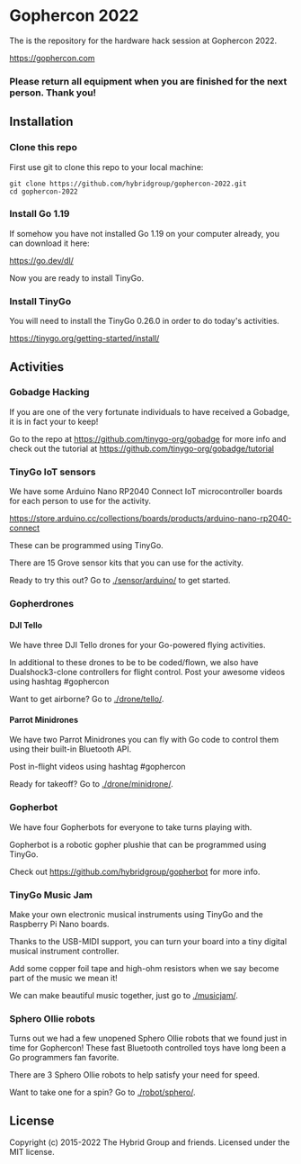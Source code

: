 # Gophercon 2022

The is the repository for the hardware hack session at Gophercon 2022.

https://gophercon.com

### Please return all equipment when you are finished for the next person. Thank you!

## Installation

### Clone this repo

First use git to clone this repo to your local machine:

```
git clone https://github.com/hybridgroup/gophercon-2022.git
cd gophercon-2022
```

### Install Go 1.19

If somehow you have not installed Go 1.19 on your computer already, you can download it here:

https://go.dev/dl/

Now you are ready to install TinyGo.

### Install TinyGo

You will need to install the TinyGo 0.26.0 in order to do today's activities.

https://tinygo.org/getting-started/install/

## Activities

### Gobadge Hacking

If you are one of the very fortunate individuals to have received a Gobadge, it is in fact your to keep!

Go to the repo at https://github.com/tinygo-org/gobadge for more info and check out the tutorial at https://github.com/tinygo-org/gobadge/tutorial

### TinyGo IoT sensors

We have some Arduino Nano RP2040 Connect IoT microcontroller boards for each person to use for the activity.

https://store.arduino.cc/collections/boards/products/arduino-nano-rp2040-connect

These can be programmed using TinyGo.

There are 15 Grove sensor kits that you can use for the activity.

Ready to try this out? Go to [./sensor/arduino/](./sensor/arduino/) to get started.

### Gopherdrones

#### DJI Tello

We have three DJI Tello drones for your Go-powered flying activities.

In additional to these drones to be to be coded/flown, we also have Dualshock3-clone controllers for flight control. Post your awesome videos using hashtag #gophercon

Want to get airborne? Go to [./drone/tello/](./drone/tello/).

#### Parrot Minidrones

We have two Parrot Minidrones you can fly with Go code to control them using their built-in Bluetooth API.

Post in-flight videos using hashtag #gophercon

Ready for takeoff? Go to [./drone/minidrone/](./drone/minidrone/).

### Gopherbot

We have four Gopherbots for everyone to take turns playing with.

Gopherbot is a robotic gopher plushie that can be programmed using TinyGo.

Check out https://github.com/hybridgroup/gopherbot for more info.

### TinyGo Music Jam

Make your own electronic musical instruments using TinyGo and the Raspberry Pi Nano boards.

Thanks to the USB-MIDI support, you can turn your board into a tiny digital musical instrument controller.

Add some copper foil tape and high-ohm resistors when we say become part of the music we mean it!

We can make beautiful music together, just go to [./musicjam/](./musicjam/).

### Sphero Ollie robots

Turns out we had a few unopened Sphero Ollie robots that we found just in time for Gophercon! These fast Bluetooth controlled toys have long been a Go programmers fan favorite.

There are 3 Sphero Ollie robots to help satisfy your need for speed.

Want to take one for a spin? Go to [./robot/sphero/](./robot/sphero/).

## License

Copyright (c) 2015-2022 The Hybrid Group and friends. Licensed under the MIT license.
